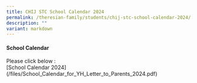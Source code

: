 ```yaml
---
title: CHIJ STC School Calendar 2024
permalink: /theresian-family/students/chij-stc-school-calendar-2024/
description: ""
variant: markdown
---
```

<h4><strong>School Calendar&nbsp;</strong></h4>
<!--<p>Please click&nbsp;<a target="" href="https://drive.google.com/file/d/1CKofxXTB4YNhll25kLxmTmwA9L3FvbJb/view?usp=share_link">here</a>&nbsp;to access the 2023 school calendar.</p>-->
Please click below :<br>
[School Calendar 2024](/files/School_Calendar_for_YH_Letter_to_Parents_2024.pdf)
